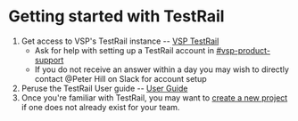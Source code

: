 # Getting started with TestRail

1. Get access to VSP's TestRail instance -- [VSP TestRail](https://dsvavsp.testrail.io/)
    * Ask for help with setting up a TestRail account in [#vsp-product-support](https://dsva.slack.com/channels/vsp-product-support)
    * If you do not receive an answer within a day you may wish to directly contact @Peter Hill on Slack for account setup
1. Peruse the TestRail User guide -- [User Guide](http://docs.gurock.com/testrail-userguide/start)
1. Once you're familiar with TestRail, you may want to [create a new project](creating-a-project.md) if one does not already exist for your team.